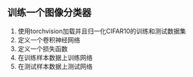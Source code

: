 ## 训练一个图像分类器
1. 使用torchvision加载并且归一化CIFAR10的训练和测试数据集
2. 定义一个卷积神经网络
3. 定义一个损失函数
4. 在训练样本数据上训练网络
5. 在测试样本数据上测试网络

